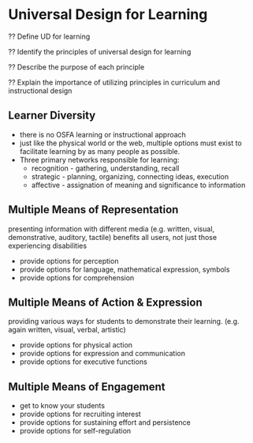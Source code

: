 # Universal Design for Learning

?? Define UD for learning

?? Identify the principles of universal design for learning

?? Describe the purpose of each principle

?? Explain the importance of utilizing principles in curriculum and instructional design

## Learner Diversity

- there is no OSFA learning or instructional approach
- just like the physical world or the web, multiple options must exist to facilitate learning by as many people as possible.
- Three primary networks responsible for learning:
	- recognition - gathering, understanding, recall
	- strategic - planning, organizing, connecting ideas, execution
	- affective - assignation of meaning and significance to information

## Multiple Means of Representation

presenting information with different media (e.g. written, visual, demonstrative, auditory, tactile) benefits all users, not just those experiencing disabilities

- provide options for perception
- provide options for language, mathematical expression, symbols
- provide options for comprehension

## Multiple Means of Action & Expression

providing various ways for students to demonstrate their learning. (e.g. again written, visual, verbal, artistic)

- provide options for physical action
- provide options for expression and communication
- provide options for executive functions

## Multiple Means of Engagement

- get to know your students
- provide options for recruiting interest
- provide options for sustaining effort and persistence
- provide options for self-regulation


